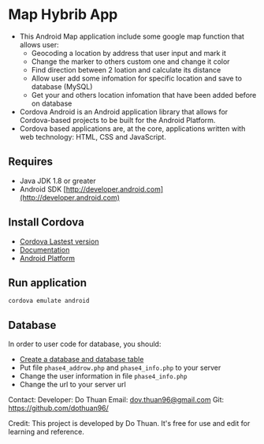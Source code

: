 # Map Hybrib App

- This Android Map application include some google map function that allows user:
  + Geocoding a location by address that user input and mark it
  + Change the marker to others custom one and change it color
  + Find direction between 2 loation and calculate its distance
  + Allow user add some infomation for specific location and save to database (MySQL)
  + Get your and others location infomation that have been added before on database
- Cordova Android is an Android application library that allows for Cordova-based projects to be built for the Android Platform.
- Cordova based applications are, at the core, applications written with web technology: HTML, CSS and JavaScript.

## Requires

- Java JDK 1.8 or greater
- Android SDK [http://developer.android.com](http://developer.android.com)

## Install Cordova

- [Cordova Lastest version](https://cordova.apache.org/)
- [Documentation](https://cordova.apache.org/docs/en/latest/guide/cli/index.html)
- [Android Platform](https://cordova.apache.org/docs/en/latest/guide/platforms/android/index.html)

## Run application

`cordova emulate android`

## Database

In order to user code for database, you should:
- [Create a database and database table](https://developers.google.com/maps/documentation/javascript/info-windows-to-db)
- Put file `phase4_addrow.php` and `phase4_info.php` to your server
- Change the user information in file `phase4_info.php`
- Change the url to your server url

Contact: Developer: Do Thuan
Email: dov.thuan96@gmail.com Git: https://github.com/dothuan96/

Credit: This project is developed by Do Thuan. It's free for use and edit for learning and reference.
